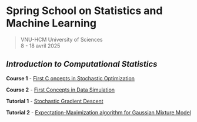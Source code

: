 # Spring School on Statistics and Machine Learning
> VNU-HCM University of Sciences<br>
> 8 - 18 avril 2025


## _Introduction to Computational Statistics_


**Course 1** - [First C oncepts in Stochastic Optimization](IntroStatsComp_StochasticOptim.pdf)

**Course 2** - [First Concepts in Data Simulation](IntroStatsComp_Sampling.pdf)

**Tutorial 1** - [Stochastic Gradient Descent](TP-SGD)

**Tutorial 2** - [Expectation-Maximization algorithm for Gaussian Mixture Model](TP-EM)
